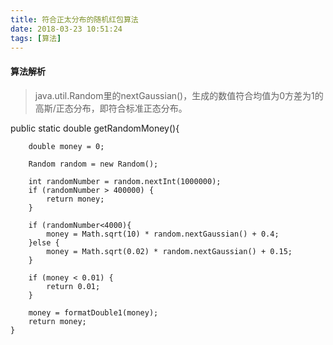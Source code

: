 ```yaml
---
title: 符合正太分布的随机红包算法
date: 2018-03-23 10:51:24
tags: [算法]
---
```


#### 算法解析

>java.util.Random里的nextGaussian()，生成的数值符合均值为0方差为1的高斯/正态分布，即符合标准正态分布。


public static double getRandomMoney(){
      
        double money = 0;
        
        Random random = new Random();
        
        int randomNumber = random.nextInt(1000000);
        if (randomNumber > 400000) {
            return money;
        }

        if (randomNumber<4000){
            money = Math.sqrt(10) * random.nextGaussian() + 0.4;
        }else {
            money = Math.sqrt(0.02) * random.nextGaussian() + 0.15;
        }

        if (money < 0.01) {
            return 0.01;
        }

        money = formatDouble1(money);
        return money;
    }
   
    
    